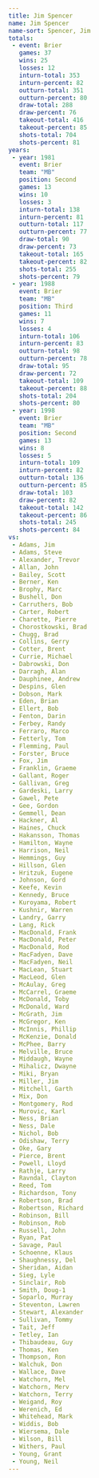 ```yaml
---
title: Jim Spencer
name: Jim Spencer
name-sort: Spencer, Jim
totals:
 - event: Brier
   games: 37
   wins: 25
   losses: 12
   inturn-total: 353
   inturn-percent: 82
   outturn-total: 351
   outturn-percent: 80
   draw-total: 288
   draw-percent: 76
   takeout-total: 416
   takeout-percent: 85
   shots-total: 704
   shots-percent: 81
years:
 - year: 1981
   event: Brier
   team: "MB"
   position: Second
   games: 13
   wins: 10
   losses: 3
   inturn-total: 138
   inturn-percent: 81
   outturn-total: 117
   outturn-percent: 77
   draw-total: 90
   draw-percent: 73
   takeout-total: 165
   takeout-percent: 82
   shots-total: 255
   shots-percent: 79
 - year: 1988
   event: Brier
   team: "MB"
   position: Third
   games: 11
   wins: 7
   losses: 4
   inturn-total: 106
   inturn-percent: 83
   outturn-total: 98
   outturn-percent: 78
   draw-total: 95
   draw-percent: 72
   takeout-total: 109
   takeout-percent: 88
   shots-total: 204
   shots-percent: 80
 - year: 1998
   event: Brier
   team: "MB"
   position: Second
   games: 13
   wins: 8
   losses: 5
   inturn-total: 109
   inturn-percent: 82
   outturn-total: 136
   outturn-percent: 85
   draw-total: 103
   draw-percent: 82
   takeout-total: 142
   takeout-percent: 86
   shots-total: 245
   shots-percent: 84
vs:
 - Adams, Jim
 - Adams, Steve
 - Alexander, Trevor
 - Allan, John
 - Bailey, Scott
 - Berner, Ken
 - Brophy, Marc
 - Bushell, Don
 - Carruthers, Bob
 - Carter, Robert
 - Charette, Pierre
 - Chorostkowski, Brad
 - Chugg, Brad
 - Collins, Gerry
 - Cotter, Brent
 - Currie, Michael
 - Dabrowski, Don
 - Darragh, Alan
 - Dauphinee, Andrew
 - Despins, Glen
 - Dobson, Mark
 - Eden, Brian
 - Ellert, Bob
 - Fenton, Darin
 - Ferbey, Randy
 - Ferraro, Marco
 - Fetterly, Tom
 - Flemming, Paul
 - Forster, Bruce
 - Fox, Jim
 - Franklin, Graeme
 - Gallant, Roger
 - Gallivan, Greg
 - Gardeski, Larry
 - Gawel, Pete
 - Gee, Gordon
 - Gemmell, Dean
 - Hackner, Al
 - Haines, Chuck
 - Hakansson, Thomas
 - Hamilton, Wayne
 - Harrison, Neil
 - Hemmings, Guy
 - Hillson, Glen
 - Hritzuk, Eugene
 - Johnson, Gord
 - Keefe, Kevin
 - Kennedy, Bruce
 - Kuroyama, Robert
 - Kushnir, Warren
 - Landry, Garry
 - Lang, Rick
 - MacDonald, Frank
 - MacDonald, Peter
 - MacDonald, Rod
 - MacFadyen, Dave
 - MacFadyen, Neil
 - MacLean, Stuart
 - MacLeod, Glen
 - McAulay, Greg
 - McCarrel, Graeme
 - McDonald, Toby
 - McDonald, Ward
 - McGrath, Jim
 - McGregor, Ken
 - McInnis, Phillip
 - McKenzie, Donald
 - McPhee, Barry
 - Melville, Bruce
 - Middaugh, Wayne
 - Mihalicz, Dwayne
 - Miki, Bryan
 - Miller, Jim
 - Mitchell, Garth
 - Mix, Don
 - Montgomery, Rod
 - Murovic, Karl
 - Ness, Brian
 - Ness, Dale
 - Nichol, Bob
 - Odishaw, Terry
 - Oke, Gary
 - Pierce, Brent
 - Powell, Lloyd
 - Rathje, Larry
 - Ravndal, Clayton
 - Reed, Tom
 - Richardson, Tony
 - Robertson, Brad
 - Robertson, Richard
 - Robinson, Bill
 - Robinson, Rob
 - Russell, John
 - Ryan, Pat
 - Savage, Paul
 - Schoenne, Klaus
 - Shaughnessy, Del
 - Sheridan, Aidan
 - Sieg, Lyle
 - Sinclair, Rob
 - Smith, Doug-1
 - Soparlo, Murray
 - Steventon, Lawren
 - Stewart, Alexander
 - Sullivan, Tommy
 - Tait, Jeff
 - Tetley, Ian
 - Thibaudeau, Guy
 - Thomas, Ken
 - Thompson, Ron
 - Walchuk, Don
 - Wallace, Dave
 - Watchorn, Mel
 - Watchorn, Merv
 - Watchorn, Terry
 - Weigand, Roy
 - Werenich, Ed
 - Whitehead, Mark
 - Widdis, Bob
 - Wiersema, Dale
 - Wilson, Bill
 - Withers, Paul
 - Young, Grant
 - Young, Neil
---
```


